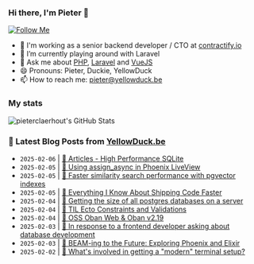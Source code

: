 ### Hi there, I'm Pieter 👋  
[![Follow Me](https://img.shields.io/github/followers/pieterclaerhout?label=Follow&style=social)](https://github.com/pieterclaerhout)

- 🏢 I'm working as a senior backend developer / CTO at [contractify.io](https://contractify.io)
- 🌱 I’m currently playing around with Laravel
- 💬 Ask me about [PHP](https://php.net), [Laravel](http://laravel.com) and [VueJS](https://vuejs.org)
- 😄 Pronouns: Pieter, Duckie, YellowDuck
- 📫 How to reach me: pieter@yellowduck.be

### My stats

![pieterclaerhout's GitHub Stats](https://github-readme-stats.vercel.app/api?username=pieterclaerhout&show_icons=true&count_private=true&line_height=40)

### 📩 Latest Blog Posts from [YellowDuck.be](https://www.yellowduck.be/)
<!-- BLOG-POST-LIST:START -->
- `2025-02-06` | [🔗 Articles - High Performance SQLite](https://www.yellowduck.be/posts/articles-high-performance-sqlite)  
- `2025-02-05` | [🐥 Using assign_async in Phoenix LiveView](https://www.yellowduck.be/posts/using-assign-async-in-phoenix-liveview)  
- `2025-02-05` | [🔗 Faster similarity search performance with pgvector indexes](https://www.yellowduck.be/posts/faster-similarity-search-performance-with-pgvector-indexes)  
- `2025-02-05` | [🔗 Everything I Know About Shipping Code Faster](https://www.yellowduck.be/posts/everything-i-know-about-shipping-code-faster)  
- `2025-02-04` | [🐥 Getting the size of all postgres databases on a server](https://www.yellowduck.be/posts/getting-the-size-of-all-postgres-databases-on-a-server)  
- `2025-02-04` | [🔗 TIL Ecto Constraints and Validations](https://www.yellowduck.be/posts/til-ecto-constraints-and-validations)  
- `2025-02-04` | [🔗 OSS Oban Web &amp; Oban v2.19](https://www.yellowduck.be/posts/oss-oban-web-oban-v2-19)  
- `2025-02-03` | [🔗 In response to a frontend developer asking about database development](https://www.yellowduck.be/posts/in-response-to-a-frontend-developer-asking-about-database-development)  
- `2025-02-03` | [🔗 BEAM-ing to the Future: Exploring Phoenix and Elixir](https://www.yellowduck.be/posts/beam-ing-to-the-future-exploring-phoenix-and-elixir)  
- `2025-02-02` | [🔗 What&#39;s involved in getting a &quot;modern&quot; terminal setup?](https://www.yellowduck.be/posts/whats-involved-in-getting-a-modern-terminal-setup)  

<!-- BLOG-POST-LIST:END -->
